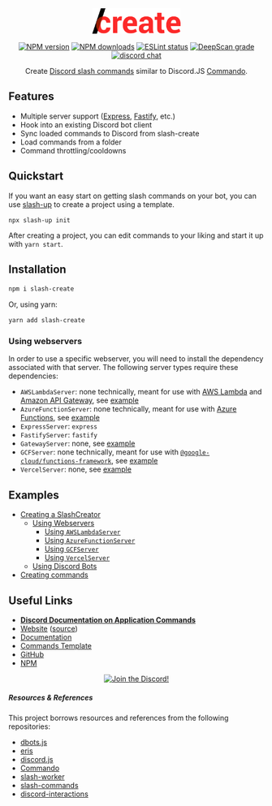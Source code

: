 <div align="center">

<img src="/static/textlogo.png" height="50">

[![NPM version](https://img.shields.io/npm/v/slash-create?maxAge=3600)](https://www.npmjs.com/package/slash-create) [![NPM downloads](https://img.shields.io/npm/dt/slash-create?maxAge=3600)](https://www.npmjs.com/package/slash-create) [![ESLint status](https://github.com/Snazzah/slash-create/workflows/ESLint/badge.svg)](https://github.com/Snazzah/slash-create/actions?query=workflow%3A%22ESLint%22) [![DeepScan grade](https://deepscan.io/api/teams/11596/projects/15103/branches/297399/badge/grade.svg)](https://deepscan.io/dashboard#view=project&tid=11596&pid=15103&bid=297399) [![discord chat](https://img.shields.io/discord/311027228177727508?logo=discord&logoColor=white)](https://snaz.in/discord)

Create [Discord slash commands](https://discord.com/developers/docs/interactions/application-commands) similar to Discord.JS [Commando](https://github.com/discordjs/Commando).


</div>

## Features
- Multiple server support ([Express](http://expressjs.com/), [Fastify](https://fastify.io/), etc.)
- Hook into an existing Discord bot client
- Sync loaded commands to Discord from slash-create
- Load commands from a folder
- Command throttling/cooldowns

## Quickstart
If you want an easy start on getting slash commands on your bot, you can use [slash-up](https://github.com/Snazzah/slash-up) to create a project using a template.
```
npx slash-up init
```
After creating a project, you can edit commands to your liking and start it up with `yarn start`.

## Installation
```sh
npm i slash-create
```
Or, using yarn:
```sh
yarn add slash-create
```

### Using webservers
In order to use a specific webserver, you will need to install the dependency associated with that server. The following server types require these dependencies:
- `AWSLambdaServer`: none technically, meant for use with [AWS Lambda](https://aws.amazon.com/lambda) and [Amazon API Gateway](https://aws.amazon.com/api-gateway), see [example](https://slash-create.js.org/#/docs/main/latest/examples/lambda)
- `AzureFunctionServer`: none technically, meant for use with [Azure Functions](https://docs.microsoft.com/en-us/azure/azure-functions/), see [example](https://slash-create.js.org/#/docs/main/latest/examples/azure)
- `ExpressServer`: `express`
- `FastifyServer`: `fastify`
- `GatewayServer`: none, see [example](https://slash-create.js.org/#/docs/main/latest/examples/discord-bot)
- `GCFServer`: none technically, meant for use with [`@google-cloud/functions-framework`](https://npm.im/@google-cloud/functions-framework), see [example](https://slash-create.js.org/#/docs/main/latest/examples/gcf)
- `VercelServer`: none, see [example](https://slash-create.js.org/#/docs/main/latest/examples/vercel)

## Examples
- [Creating a SlashCreator](https://slash-create.js.org/#/docs/main/latest/examples/basic)
  - [Using Webservers](https://slash-create.js.org/#/docs/main/latest/examples/webserver)
    - [Using `AWSLambdaServer`](https://slash-create.js.org/#/docs/main/latest/examples/lambda)
    - [Using `AzureFunctionServer`](https://slash-create.js.org/#/docs/main/latest/examples/azure)
    - [Using `GCFServer`](https://slash-create.js.org/#/docs/main/latest/examples/gcf)
    - [Using `VercelServer`](https://slash-create.js.org/#/docs/main/latest/examples/vercel)
  - [Using Discord Bots](https://slash-create.js.org/#/docs/main/latest/examples/discord-bot)
- [Creating commands](https://slash-create.js.org/#/docs/main/latest/examples/command)

## Useful Links
- [**Discord Documentation on Application Commands**](https://discord.com/developers/docs/interactions/application-commands)
- [Website](https://slash-create.js.org/) ([source](https://github.com/Snazzah/slash-create-website))
- [Documentation](https://slash-create.js.org/#/docs/main/latest/general/welcome)
- [Commands Template](https://github.com/Snazzah/slash-create-template)
- [GitHub](https://github.com/Snazzah/slash-create)
- [NPM](https://www.npmjs.com/package/slash-create)

<div align="center">
    <a target="_blank" href="https://snaz.in/discord" title="Join the Discord!">
        <img  src="https://discordapp.com/api/guilds/311027228177727508/widget.png?style=banner2" height="76px" draggable="false" alt="Join the Discord!">
    </a>
</div>

##### Resources & References
This project borrows resources and references from the following repositories:
- [dbots.js](https://github.com/dbots-pkg/dbots.js)
- [eris](https://github.com/abalabahaha/eris)
- [discord.js](https://github.com/discordjs/discord.js)
- [Commando](https://github.com/discordjs/Commando)
- [slash-worker](https://github.com/A5rocks/slash-worker)
- [slash-commands](https://github.com/MeguminSama/discord-slash-commands)
- [discord-interactions](https://github.com/discord/discord-interactions-js)
